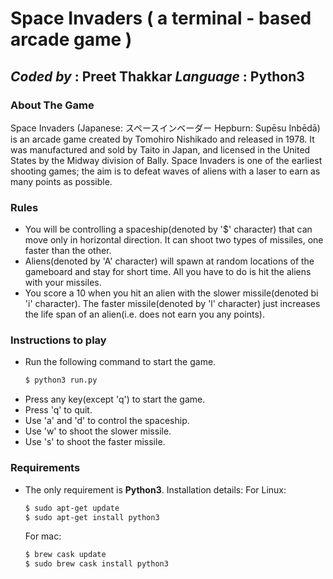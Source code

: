 # Space Invaders ( a terminal - based arcade game )
*Coded by* : **Preet Thakkar** 
*Language* : **Python3**
--------------------------------------------------------------------------------
### About The Game
Space Invaders (Japanese: スペースインベーダー Hepburn: Supēsu Inbēdā) is an arcade game created by Tomohiro Nishikado and released in 1978. It was manufactured and sold by Taito in Japan, and licensed in the United States by the Midway division of Bally. Space Invaders is one of the earliest shooting games; the aim is to defeat waves of aliens with a laser to earn as many points as possible.
        
### Rules
* You will be controlling a spaceship(denoted by '$' character) that can move only in horizontal direction. It can shoot two types of missiles, one faster than the other.
* Aliens(denoted by 'A' character) will spawn at random locations of the gameboard and stay for short time. All you have to do is hit the aliens with your missiles. 
* You score a 10 when you hit an alien with the slower missile(denoted bi 'i' character). The faster missile(denoted by 'l' character) just increases the life span of an alien(i.e. does not earn you any points).

### Instructions to play 
* Run the following command to start the game.
    ```sh
    $ python3 run.py
    ```
* Press any key(except 'q') to start the game.
* Press 'q' to quit.
* Use 'a' and 'd' to control the spaceship.
* Use 'w' to shoot the slower missile.
* Use 's' to shoot the faster missile.

### Requirements
* The only requirement is **Python3**. Installation details:
For Linux:
    ```sh
    $ sudo apt-get update
    $ sudo apt-get install python3
    ```
    For mac:
    ```sh
    $ brew cask update
    $ sudo brew cask install python3
    ```